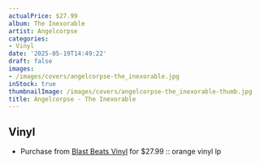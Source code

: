 ```yaml
---
actualPrice: $27.99
album: The Inexorable
artist: Angelcorpse
categories:
- Vinyl
date: '2025-05-19T14:49:22'
draft: false
images:
- /images/covers/angelcorpse-the_inexorable.jpg
inStock: true
thumbnailImage: /images/covers/angelcorpse-the_inexorable-thumb.jpg
title: Angelcorpse - The Inexorable
---
```


## Vinyl
* Purchase from [Blast Beats Vinyl](https://blastbeatsvinyl.com/products/angelcorpse-the-inexorable-orange-vinyl-lp) for $27.99 :: orange vinyl lp
